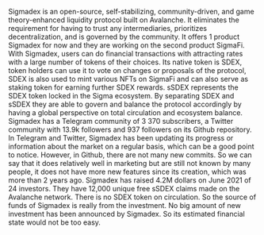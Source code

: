 Sigmadex is an open-source, self-stabilizing, community-driven, and game theory-enhanced liquidity protocol built on Avalanche. It eliminates the requirement for having to trust any intermediaries, prioritizes decentralization, and is governed by the community. It offers 1 product Sigmadex for now and they are working on the second product SigmaFi. With Sigmadex, users can do financial transactions with attracting rates with a large number of tokens of their choices. Its native token is SDEX, token holders can use it to vote on changes or proposals of the protocol, SDEX is also used to mint various NFTs on SigmaFi and can also serve as staking token for earning further SDEX rewards. sSDEX represents the SDEX token locked in the Sigma ecosystem. By separating SDEX and sSDEX they are able to govern and balance the protocol accordingly by having a global perspective on total circulation and ecosystem balance. Sigmadex has a Telegram community of 3 370 subscribers, a Twitter community with 13.9k followers and 937 followers on its Github repository. In Telegram and Twitter, Sigmadex has been updating its progress or information about the market on a regular basis, which can be a good point to notice. However, in Github, there are not many new commits. So we can say that it does relatively well in marketing but are still not known by many people, it does not have more new features since its creation, which was more than 2 years ago. Sigmadex has raised 4.2M dollars on June 2021 of 24 investors. They have 12,000 unique free sSDEX claims made on the Avalanche network. There is no SDEX token on circulation. So the source of funds of Sigmadex is really from the investment. No big amount of new investment has been announced by Sigmadex. So its estimated financial state would not be too easy.
